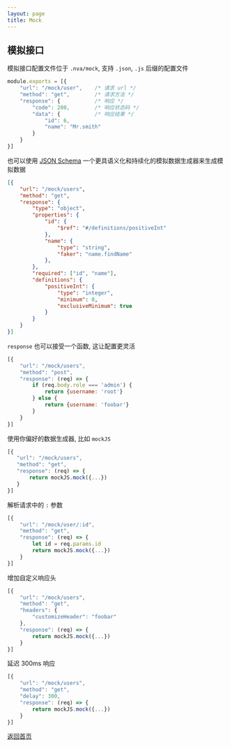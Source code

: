 ```yaml
---
layout: page
title: Mock
---
```


## 模拟接口

模拟接口配置文件位于 `.nva/mock`, 支持 `.json`, `.js` 后缀的配置文件


```js
module.exports = [{
    "url": "/mock/user",    /* 请求 url */
    "method": "get",        /* 请求方法 */
    "response": {           /* 响应 */
        "code": 200,        /* 响应状态码 */
        "data": {           /* 响应结果 */
            "id": 6,
            "name": "Mr.smith"
        }
    }
}]
```
    
也可以使用 [JSON Schema](http://json-schema.org) 一个更具语义化和持续化的模拟数据生成器来生成模拟数据

```json
[{
    "url": "/mock/users",
    "method": "get",   
    "response": {        
        "type": "object",
        "properties": {
            "id": {
                "$ref": "#/definitions/positiveInt"
            },
            "name": {
                "type": "string",
                "faker": "name.findName"
            },
        },
        "required": ["id", "name"],
        "definitions": {
            "positiveInt": {
                "type": "integer",
                "minimum": 0,
                "exclusiveMinimum": true
            }
        }
    }
}]
```

`response` 也可以接受一个函数, 这让配置更灵活

```javascript
[{
    "url": "/mock/users",
    "method": "post",
    "response": (req) => {
        if (req.body.role === 'admin') {
            return {username: 'root'}
        } else {
            return {username: 'foobar'}
        }
    }
}]
```

使用你偏好的数据生成器, 比如 `mockJS`

 ```javascript
[{
    "url": "/mock/users",
    "method": "get",
    "response": (req) => {
        return mockJS.mock({...})
    }
}]
```

解析请求中的 `:` 参数

```javascript
[{
    "url": "/mock/user/:id",
    "method": "get",
    "response": (req) => {
        let id = req.params.id
        return mockJS.mock({...})
    }
}]
```

增加自定义响应头

```javascript
[{
    "url": "/mock/users",
    "method": "get",
    "headers": {
        "customizeHeader": "foobar"
    },
    "response": (req) => {
        return mockJS.mock({...})
    }
}]
```

延迟 300ms 响应

```javascript
[{
    "url": "/mock/users",
    "method": "get",
    "delay": 300,
    "response": (req) => {
        return mockJS.mock({...})
    }
}]
```

[返回首页](./index.md)